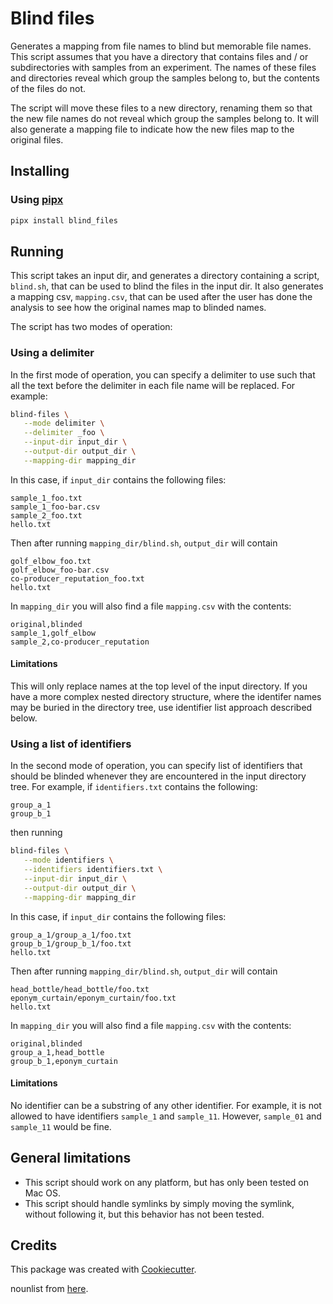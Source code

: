 # Blind files

Generates a mapping from file names to blind but memorable file names. This
script assumes that you have a directory that contains files and / or
subdirectories with samples from an experiment. The names of these files and
directories reveal which group the samples belong to, but the contents of the
files do not.

The script will move these files to a new directory, renaming them so that the
new file names do not reveal which group the samples belong to. It will also
generate a mapping file to indicate how the new files map to the original
files.

## Installing

### Using [pipx](https://pypa.github.io/pipx/)

```sh
pipx install blind_files
```

## Running

This script takes an input dir, and generates a directory containing a script,
`blind.sh`, that can be used to blind the files in the input dir. It also
generates a mapping csv, `mapping.csv`, that can be used after the user has
done the analysis to see how the original names map to blinded names.

The script has two modes of operation:

### Using a delimiter

In the first mode of operation, you can specify a delimiter to use such that
all the text before the delimiter in each file name will be replaced. For
example:

```sh
blind-files \
   --mode delimiter \
   --delimiter _foo \
   --input-dir input_dir \
   --output-dir output_dir \
   --mapping-dir mapping_dir
```

In this case, if `input_dir` contains the following files:

```
sample_1_foo.txt
sample_1_foo-bar.csv
sample_2_foo.txt
hello.txt
```

Then after running `mapping_dir/blind.sh`, `output_dir` will contain

```
golf_elbow_foo.txt
golf_elbow_foo-bar.csv
co-producer_reputation_foo.txt
hello.txt
```

In `mapping_dir` you will also find a file `mapping.csv` with the contents:

```
original,blinded
sample_1,golf_elbow
sample_2,co-producer_reputation
```

#### Limitations

This will only replace names at the top level of the input directory. If you
have a more complex nested directory structure, where the identifer names may
be buried in the directory tree, use identifier list approach described below.

### Using a list of identifiers

In the second mode of operation, you can specify list of identifiers that
should be blinded whenever they are encountered in the input directory tree.
For example, if `identifiers.txt` contains the following:

```
group_a_1
group_b_1
```

then running

```sh
blind-files \
   --mode identifiers \
   --identifiers identifiers.txt \
   --input-dir input_dir \
   --output-dir output_dir \
   --mapping-dir mapping_dir
```

In this case, if `input_dir` contains the following files:

```
group_a_1/group_a_1/foo.txt
group_b_1/group_b_1/foo.txt
hello.txt
```

Then after running `mapping_dir/blind.sh`, `output_dir` will contain

```
head_bottle/head_bottle/foo.txt
eponym_curtain/eponym_curtain/foo.txt
hello.txt
```

In `mapping_dir` you will also find a file `mapping.csv` with the contents:

```
original,blinded
group_a_1,head_bottle
group_b_1,eponym_curtain
```

#### Limitations

No identifier can be a substring of any other identifier. For example, it is
not allowed to have identifiers `sample_1` and `sample_11`. However,
`sample_01` and `sample_11` would be fine.

## General limitations

- This script should work on any platform, but has only been tested on Mac OS.
- This script should handle symlinks by simply moving the symlink, without
  following it, but this behavior has not been tested.

## Credits

This package was created with
[Cookiecutter](https://github.com/audreyr/cookiecutter-pypackage).

nounlist from [here](http://www.desiquintans.com/downloads/nounlist/nounlist.txt).
